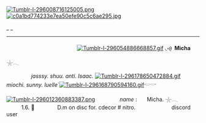 [![Tumblr-l-296008716125005.png](https://i.postimg.cc/Bnf1rxqB/Tumblr-l-296008716125005.png)](https://postimg.cc/0bZQmKKz)[![c0a1bd774233e7ea50efe90c5c6ae295.jpg](https://i.postimg.cc/RCb5FRyn/c0a1bd774233e7ea50efe90c5c6ae295.jpg)](https://postimg.cc/V5MHZjYY)

_ _              

** **
ㅤㅤㅤㅤㅤㅤㅤㅤㅤㅤㅤㅤㅤㅤ [![Tumblr-l-296054886668857.gif](https://i.postimg.cc/Pf2Hshdj/Tumblr-l-296054886668857.gif)](https://postimg.cc/XXGmdRZH)         ◟༝`@ `__Micha__ 𓇼𓂃
 
 ㅤㅤㅤㅤㅤ*jasssy. shuu. anti. Isaac.*  [![Tumblr-l-296178650472884.gif](https://i.postimg.cc/6Qg0G8rj/Tumblr-l-296178650472884.gif)](https://postimg.cc/cK7Yp45w) *miochi. sunny. luelle*`[![Tumblr-l-296168790594160.gif](https://i.postimg.cc/FKMyH2mY/Tumblr-l-296168790594160.gif)](https://postimg.cc/DWcJCpSh)𓎢𓎡ㅤ

[![Tumblr-l-296012360883387.png](https://i.postimg.cc/jqXMMStx/Tumblr-l-296012360883387.png)](https://postimg.cc/c6v7HZv2)ㅤㅤㅤㅤㅤ*name*  :ㅤㅤMicha. 𓇼𓂃   ㅤㅤㅤㅤㅤㅤㅤ1.6.   🌺   ㅤㅤㅤㅤ D.m on disc for.  cdecor  #  nitro. ㅤㅤㅤㅤㅤㅤㅤdiscord user
